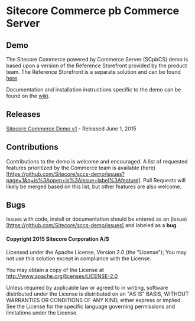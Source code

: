 # Sitecore Commerce pb Commerce Server 
## Demo 

The Sitecore Commerce powered by Commerce Server (SCpbCS) demo is based upon a version of the Reference Storefront provided by the product team. The Reference Storefront is a separate solution and can be found [here](https://github.com/Sitecore/Reference-Storefront/releases).

Documentation and installation instructions specific to the demo can be found on the [wiki](https://github.com/Sitecore/sccs-demo/wiki).

## Releases

[Sitecore Commerce Demo v1](https://github.com/Sitecore/sccs-demo/releases/tag/v1.0) - Released June 1, 2015

## Contributions

Contributions to the demo is welcome and encouraged. A list of requested features prioritized by the Commerce team is available (here)[https://github.com/Sitecore/sccs-demo/issues?page=1&q=is%3Aopen+is%3Aissue+label%3Afeature]. Pull Requests will likely be merged based on this list, but other features are also welcome.

## Bugs

Issues with code, install or documentation should be entered as an (issue)[https://github.com/Sitecore/sccs-demo/issues] and labeled as a __bug__.

#### Copyright 2015 Sitecore Corporation A/S

Licensed under the Apache License, Version 2.0 (the "License"); You may not use this solution except in compliance with the License.

You may obtain a copy of the License at http://www.apache.org/licenses/LICENSE-2.0

Unless required by applicable law or agreed to in writing, software distributed under the License is distributed on an "AS IS" BASIS, WITHOUT WARRANTIES OR CONDITIONS OF ANY KIND, either express or implied. See the License for the specific language governing permissions and limitations under the License.

